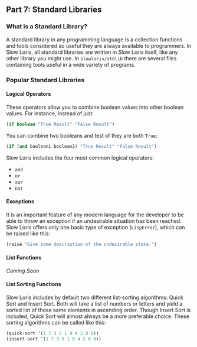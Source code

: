 ## Part 7: Standard Libraries

### What is a Standard Library?

A standard library in any programming language is a collection functions and tools considered so useful they are always available to programmers. In Slow Loris, all standard libraries are written in Slow Loris itself, like any other library you might use. In `slowloris/stdlib` there are several files containing tools useful in a wide variety of programs.

### Popular Standard Libraries

#### Logical Operators

These operators allow you to combine boolean values into other boolean values. For instance, instead of just:

```lisp
(if boolean "True Result" "False Result")
```

You can combine two booleans and test of they are both `True`:

```lisp
(if (and boolean1 boolean2) "True Result" "False Result")
```

Slow Loris includes the four most common logical operators:

 * `and`
 * `or`
 * `xor`
 * `not`

#### Exceptions

It is an important feature of any modern language for the developer to be able to throw an exception if an undesirable situation has been reached. Slow Loris offers only one basic type of exception (`LispError`), which can be raised like this:

```lisp
(raise "Give some description of the undesirable state.")
```

#### List Functions

*Coming Soon*

#### List Sorting Functions

Slow Loris includes by default two different list-sorting algorithms: Quick Sort and Insert Sort. Both will take a list of numbers or letters and yield a sorted list of those same elements in ascending order. Though Insert Sort is included, Quick Sort will almost always be a more preferable choice. These sorting algorithms can be called like this:

```lisp
(quick-sort '(1 7 3 5 1 9 4 2 0 0))
(insert-sort '(1 7 3 5 1 9 4 2 0 0))
```
